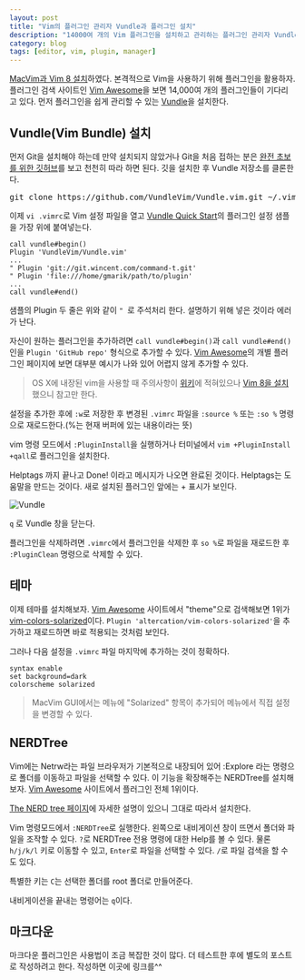 ```yaml
---
layout: post
title: "Vim의 플러그인 관리자 Vundle과 플러그인 설치"
description: "14000여 개의 Vim 플러그인을 설치하고 관리하는 플러그인 관리자 Vundle을 설치하고 플러그인 설치하는 법"
category: blog
tags: [editor, vim, plugin, manager]
---
```


[MacVim과 Vim 8 설치](https://nolboo.kim/blog/2016/09/16/vim-8-upgrade/)하였다. 본격적으로 Vim을 사용하기 위해 플러그인을 활용하자. 플러그인 검색 사이트인 [Vim Awesome](http://vimawesome.com/)을 보면 14,000여 개의 플러그인들이 기다리고 있다. 먼저 플러그인을 쉽게 관리할 수 있는 [Vundle](https://github.com/VundleVim/Vundle.Vim)을 설치한다.

## Vundle(Vim Bundle) 설치

먼저 Git을 설치해야 하는데 만약 설치되지 않았거나 Git을 처음 접하는 분은 [완전 초보를 위한 깃허브](https://nolboo.kim/blog/2013/10/06/github-for-beginner/)를 보고 천천히 따라 하면 된다. 깃을 설치한 후 Vundle 저장소를 클론한다.

<pre class="terminal">
git clone https://github.com/VundleVim/Vundle.vim.git ~/.vim/bundle/Vundle.vim
</pre>

이제 `vi .vimrc`로 Vim 설정 파일을 열고 [Vundle Quick Start](https://github.com/VundleVim/Vundle.Vim#quick-start)의 플러그인 설정 샘플을 가장 위에 붙여넣는다.

```vim
call vundle#begin()
Plugin 'VundleVim/Vundle.vim'
...
" Plugin 'git://git.wincent.com/command-t.git'
" Plugin 'file:///home/gmarik/path/to/plugin'
...
call vundle#end() 
```

샘플의 Plugin 두 줄은 위와 같이 `" `로 주석처리 한다. 설명하기 위해 넣은 것이라 에러가 난다.

자신이 원하는 플러그인을 추가하려면 `call vundle#begin()`과 `call vundle#end()` 인을 `Plugin 'GitHub repo'` 형식으로 추가할 수 있다. [Vim Awesome](http://vimawesome.com/)의 개별 플러그인 페이지에 보면 대부분 예시가 나와 있어 어렵지 않게 추가할 수 있다.

> OS X에 내장된 vim을 사용할 때 주의사항이 [위키](https://github.com/VundleVim/Vundle.vim/wiki#mac-osx-problems)에 적혀있으나 [ Vim 8을 설치](https://nolboo.kim/blog/2016/09/16/vim-8-upgrade/)했으니 참고만 한다.

설정을 추가한 후에 `:w`로 저장한 후 변경된 `.vimrc` 파일을 `:source %` 또는 `:so %` 명령으로 재로드한다.(%는 현재 버퍼에 있는 내용이라는 뜻)

vim 명령 모드에서 `:PluginInstall`을 실행하거나 터미널에서 `vim +PluginInstall +qall`로 플러그인을 설치한다.

Helptags 까지 끝나고 Done! 이라고 메시지가 나오면 완료된 것이다. Helptags는 도움말을 만드는 것이다. 새로 설치된 플러그인 앞에는 + 표시가 보인다.
 
![Vundle](https://c1.staticflickr.com/9/8265/29696429672_29555c3282_c.jpg)

`q` 로 Vundle 창을 닫는다.

플러그인을 삭제하려면 `.vimrc`에서 플러그인을 삭제한 후 `so %`로 파일을 재로드한 후 `:PluginClean` 명령으로 삭제할 수 있다.

## 테마

이제 테마를 설치해보자. [Vim Awesome](http://vimawesome.com/) 사이트에서 "theme"으로 검색해보면 1위가 [vim-colors-solarized](http://vimawesome.com/plugin/vim-colors-solarized-ours)이다. `Plugin 'altercation/vim-colors-solarized'`을 추가하고 재로드하면 바로 적용되는 것처럼 보인다.

그러나 다음 설정을 `.vimrc` 파일 마지막에 추가하는 것이 정확하다.

```vim
syntax enable
set background=dark
colorscheme solarized
```

> MacVim GUI에서는 메뉴에 "Solarized" 항목이 추가되어 메뉴에서 직접 설정을 변경할 수 있다.

## NERDTree

Vim에는 Netrw라는 파일 브라우저가 기본적으로 내장되어 있어 :Explore 라는 명령으로 폴더를 이동하고 파일을 선택할 수 있다. 이 기능을 확장해주는 NERDTree를 설치해보자. [Vim Awesome](http://vimawesome.com/) 사이트에서 플러그인 전체 1위이다.

[The NERD tree 페이지](http://vimawesome.com/plugin/nerdtree-red)에 자세한 설명이 있으니 그대로 따라서 설치한다.

Vim 명령모드에서 `:NERDTree`로 실행한다. 왼쪽으로 내비게이션 창이 뜨면서 폴더와 파일을 조작할 수 있다. `?`로 NERDTree 전용 명령에 대한 Help를 볼 수 있다. 물론 `h/j/k/l` 키로 이동할 수 있고, `Enter`로 파일을 선택할 수 있다. `/`로 파일 검색을 할 수도 있다.

특별한 키는 `C`는 선택한 폴더를 root 폴더로 만들어준다.

내비게이션을 끝내는 명령어는 `q`이다.

## 마크다운

마크다운 플러그인은 사용법이 조금 복잡한 것이 많다. 더 테스트한 후에 별도의 포스트로 작성하려고 한다. 작성하면 이곳에 링크를^^


